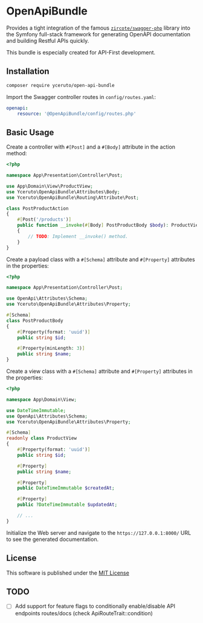 # OpenApiBundle

Provides a tight integration of the famous [`zircote/swagger-php`](https://github.com/zircote/swagger-php) library into the Symfony full-stack framework for generating 
OpenAPI documentation and building Restful APIs quickly.

This bundle is especially created for API-First development.

## Installation

```bash
composer require yceruto/open-api-bundle
```

Import the Swagger controller routes in `config/routes.yaml`:
```yaml
openapi:
    resource: '@OpenApiBundle/config/routes.php'
```

## Basic Usage

Create a controller with `#[Post]` and a `#[Body]` attribute in the action method:
```php
<?php

namespace App\Presentation\Controller\Post;

use App\Domain\View\ProductView;
use Yceruto\OpenApiBundle\Attributes\Body;
use Yceruto\OpenApiBundle\Routing\Attribute\Post;

class PostProductAction
{
    #[Post('/products')]
    public function __invoke(#[Body] PostProductBody $body): ProductView
    {
        // TODO: Implement __invoke() method.
    }
}
```

Create a payload class with a `#[Schema]` attribute and `#[Property]` attributes in the properties:
```php
<?php

namespace App\Presentation\Controller\Post;

use OpenApi\Attributes\Schema;
use Yceruto\OpenApiBundle\Attributes\Property;

#[Schema]
class PostProductBody
{
    #[Property(format: 'uuid')]
    public string $id;

    #[Property(minLength: 3)]
    public string $name;
}
```

Create a view class with a `#[Schema]` attribute and `#[Property]` attributes in the properties:
```php
<?php

namespace App\Domain\View;

use DateTimeImmutable;
use OpenApi\Attributes\Schema;
use Yceruto\OpenApiBundle\Attributes\Property;

#[Schema]
readonly class ProductView
{
    #[Property(format: 'uuid')]
    public string $id;

    #[Property]
    public string $name;

    #[Property]
    public DateTimeImmutable $createdAt;

    #[Property]
    public ?DateTimeImmutable $updatedAt;

    // ...
}
```

Initialize the Web server and navigate to the `https://127.0.0.1:8000/` URL to see the generated documentation.

## License

This software is published under the [MIT License](LICENSE)

## TODO

- [ ] Add support for feature flags to conditionally enable/disable API endpoints routes/docs (check ApiRouteTrait::condition)
